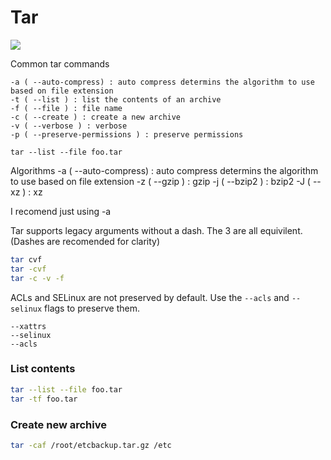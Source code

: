 # Tar

![](https://imgs.xkcd.com/comics/tar.png)


Common tar commands

    -a ( --auto-compress) : auto compress determins the algorithm to use based on file extension
    -t ( --list ) : list the contents of an archive
    -f ( --file ) : file name
    -c ( --create ) : create a new archive
    -v ( --verbose ) : verbose
    -p ( --preserve-permissions ) : preserve permissions

    tar --list --file foo.tar

Algorithms
    -a ( --auto-compress) : auto compress determins the algorithm to use based on file extension
    -z ( --gzip ) : gzip
    -j ( --bzip2 ) : bzip2
    -J ( --xz ) : xz

I recomend just using -a

Tar supports legacy arguments without a dash. The 3 are all equivilent. (Dashes are recomended for clarity)

```bash
tar cvf
tar -cvf
tar -c -v -f
```

ACLs and SELinux are not preserved by default. Use the `--acls` and `--selinux` flags to preserve them.


    --xattrs
    --selinux
    --acls

### List contents
```bash
tar --list --file foo.tar
tar -tf foo.tar
```

### Create new archive
```bash
tar -caf /root/etcbackup.tar.gz /etc
```
